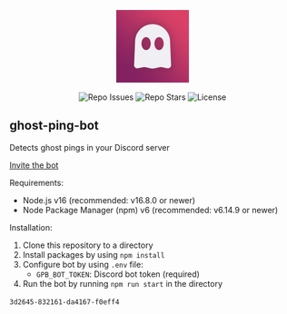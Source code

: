 <p align='center'>
  <img src='https://github.com/mist8kengas/ghost-ping-bot/raw/master/assets/logo.png' alt='' width='128px' height='128px'>
</p>
<p align='center'>
  <img src='https://img.shields.io/github/issues/mist8kengas/ghost-ping-bot?style=for-the-badge' alt='Repo Issues' title='Repo Issues'/>
  <img src='https://img.shields.io/github/stars/mist8kengas/ghost-ping-bot?style=for-the-badge' alt='Repo Stars' title='Repo Stars'/>
  <img src='https://img.shields.io/github/license/mist8kengas/ghost-ping-bot?style=for-the-badge' alt='License' title='License'/>
</p>

## ghost-ping-bot
Detects ghost pings in your Discord server

[Invite the bot](https://discord.com/api/oauth2/authorize?client_id=893091855410036737&permissions=207936&scope=bot)

Requirements:
- Node.js v16 (recommended: v16.8.0 or newer)
- Node Package Manager (npm) v6 (recommended: v6.14.9 or newer)

Installation:
1. Clone this repository to a directory
2. Install packages by using `npm install`
3. Configure bot by using `.env` file:
    - `GPB_BOT_TOKEN`: Discord bot token (required)
4. Run the bot by running `npm run start` in the directory

`3d2645-832161-da4167-f0eff4`
